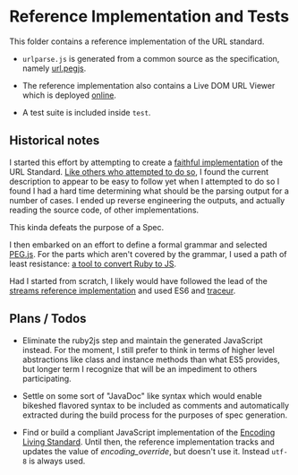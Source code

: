# Reference Implementation and Tests

This folder contains a reference implementation of the URL standard. 

 * `urlparse.js` is generated from a common source as the specification, namely
[url.pegjs](https://github.com/rubys/url/blob/peg.js/url.pegjs).

 * The reference implementation also contains a Live DOM URL Viewer which is
deployed [online](http://intertwingly.net/projects/pegurl/liveview.html).

 * A test suite is included inside `test`.


## Historical notes

I started this effort by attempting to create a 
[faithful implementation](http://intertwingly.net/stories/2014/10/13/url_rb.html)
of the URL Standard.
[Like others who attempted to do so](http://lists.w3.org/Archives/Public/www-archive/2014Oct/0021.html),
I found the current description to appear to be easy to follow yet when I
attempted to do so I found I had a hard time determining what should be the
parsing output for a number of cases.  I ended up reverse engineering the
outputs, and actually reading the source code, of other implementations.

This kinda defeats the purpose of a Spec.

I then embarked on an effort to define a formal grammar and selected
[PEG.js](http://pegjs.majda.cz/).  For the parts which aren't covered by the
grammar, I used a path of least resistance:
[a tool to convert Ruby to JS](https://github.com/rubys/ruby2js#readme).  

Had I started from scratch, I likely would have followed the lead of the
[streams reference implementation](https://github.com/whatwg/streams/blob/master/reference-implementation/README.md)
 and used ES6 and [traceur](https://github.com/google/traceur-compiler).

## Plans / Todos

 * Eliminate the ruby2js step and maintain the generated JavaScript instead.
   For the moment, I still prefer to think in terms of higher level
   abstractions like class and instance methods than what ES5 provides, but
   longer term I recognize that will be an impediment to others participating.

 * Settle on some sort of "JavaDoc" like syntax which would enable bikeshed
   flavored syntax to be included as comments and automatically extracted
   during the build process for the purposes of spec generation.

 * Find or build a compliant JavaScript implementation of the
   <a href=https://encoding.spec.whatwg.org/>Encoding Living Standard</a>.
   Until then, the reference implementation tracks and updates the value of
   <var>encoding_override</var>, but doesn't use it.  Instead
   <code>utf-8</code> is always used.
